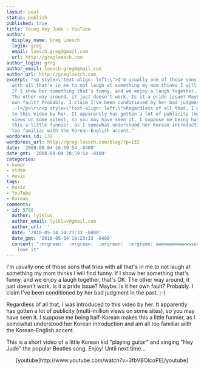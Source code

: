 ```yaml
---
layout: post
status: publish
published: true
title: Young Hey Jude - YouTube
author:
  display_name: Greg Loesch
  login: greg
  email: loesch.greg@gmail.com
  url: http://gregloesch.com
author_login: greg
author_email: loesch.greg@gmail.com
author_url: http://gregloesch.com
excerpt: "<p style=\"text-align: left;\">I'm usually one of those sons that tries
  with all that's in me to not laugh at something my mom thinks I will find funny.
  If I show her something that's funny, and we enjoy a laugh together, that's OK.
  The other way around, it just doesn't work. Is it a pride issue? Maybe. Is it her
  own fault? Probably. I claim I've been conditioned by her bad judgment in the past.
  ;-)</p>\r\n<p style=\"text-align: left;\">Regardless of all that, I was introduced
  to this video by her. It apparently has gotten a lot of publicity (multi-million
  views on some sites), so you may have seen it. I suppose me being half-Korean makes
  this a little funnier, as I somewhat understood her Korean introduction and am all
  too familiar with the Korean-English accent."
wordpress_id: 132
wordpress_url: http://greg-loesch.com/blog/?p=132
date: '2008-08-04 16:59:54 -0400'
date_gmt: '2008-08-04 20:59:54 -0400'
categories:
- humor
- video
- music
tags:
- music
- YouTube
- Korean
comments:
- id: 5788
  author: lyikluv
  author_email: lyikluv@gmail.com
  author_url: ''
  date: '2010-05-14 14:23:33 -0400'
  date_gmt: '2010-05-14 18:23:33 -0400'
  content: ":mrgreen:  :mrgreen:  :mrgreen:  :mrgreen: awwwwwwwwwwwwsum!!!!!!!!!!!!!!!!.
    love it"
---
```

<p style="text-align: left;">I'm usually one of those sons that tries with all that's in me to not laugh at something my mom thinks I will find funny. If I show her something that's funny, and we enjoy a laugh together, that's OK. The other way around, it just doesn't work. Is it a pride issue? Maybe. Is it her own fault? Probably. I claim I've been conditioned by her bad judgment in the past. ;-)</p>
<p style="text-align: left;">Regardless of all that, I was introduced to this video by her. It apparently has gotten a lot of publicity (multi-million views on some sites), so you may have seen it. I suppose me being half-Korean makes this a little funnier, as I somewhat understood her Korean introduction and am all too familiar with the Korean-English accent.<a id="more"></a><a id="more-132"></a></p>
<p style="text-align: left;">This is a short video of a little Korean kid "playing guitar" and singing "Hey Jude" the popular Beatles song. Enjoy! Until next time...</p>
<p style="text-align: center;">[youtube]http://www.youtube.com/watch?v=3fbVBOlcoPE[/youtube]</p>
<p style="text-align: left;">
